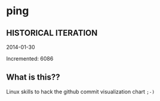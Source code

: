 # ping

## HISTORICAL ITERATION
2014-01-30

Incremented: 6086

## What is this?? 
Linux skills to hack the github commit visualization chart `;-)`
